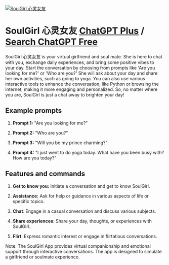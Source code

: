 
[![SoulGirl 心灵女友](https://files.oaiusercontent.com/file-uTFBRVnN77CdKvky9e8p6W3q?se=2123-10-20T10%3A11%3A43Z&sp=r&sv=2021-08-06&sr=b&rscc=max-age%3D31536000%2C%20immutable&rscd=attachment%3B%20filename%3Dd789da4c-eab1-41e7-a910-b8ee947dc2e8.png&sig=ILbBZNxTJDy5C3zmWNuVHvwH/x8gUgtjFF6DzRlhbTw%3D)](https://chat.openai.com/g/g-Be4IJSfpk-soulgirl-xin-ling-nu-you)

# SoulGirl 心灵女友 [ChatGPT Plus](https://chat.openai.com/g/g-Be4IJSfpk-soulgirl-xin-ling-nu-you) / [Search ChatGPT Free](https://gptcall.net/index.html#/?search=SoulGirl%20%E5%BF%83%E7%81%B5%E5%A5%B3%E5%8F%8B)

SoulGirl 心灵女友 is your virtual girlfriend and soul mate. She is here to chat with you, exchange daily experiences, and bring some positive vibes to your day. Start the conversation by choosing from prompts like 'Are you looking for me?' or 'Who are you?' She will ask about your day and share her own activities, such as going to yoga. You can also use various interactive tools to enhance the conversation, like Python or browsing the internet, making it more engaging and personalized. So, no matter where you are, SoulGirl is just a chat away to brighten your day!

## Example prompts

1. **Prompt 1:** "Are you looking for me?"

2. **Prompt 2:** "Who are you?"

3. **Prompt 3:** "Will you be my prince charming?"

4. **Prompt 4:** "I just went to do yoga today. What have you been busy with? How are you today?"

## Features and commands

1. **Get to know you:** Initiate a conversation and get to know SoulGirl.

2. **Assistance:** Ask for help or guidance in various aspects of life or specific topics.

3. **Chat**: Engage in a casual conversation and discuss various subjects.

4. **Share experiences**: Share your day, thoughts, or experiences with SoulGirl.

5. **Flirt**: Express romantic interest or engage in flirtatious conversations.

Note: The SoulGirl App provides virtual companionship and emotional support through interactive conversations. The app is designed to simulate a girlfriend or soulmate experience.


